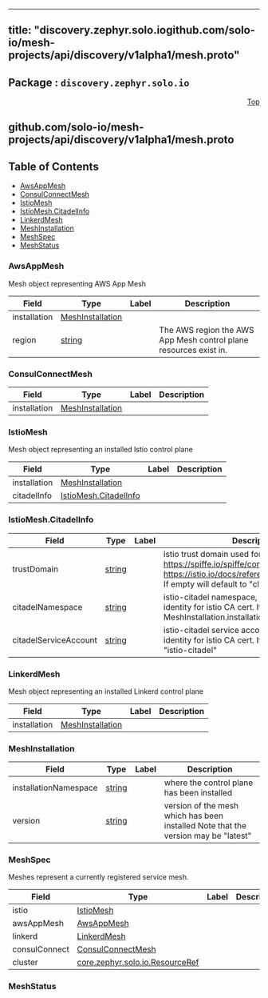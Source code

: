 
---
title: "discovery.zephyr.solo.iogithub.com/solo-io/mesh-projects/api/discovery/v1alpha1/mesh.proto"
---

## Package : `discovery.zephyr.solo.io`



<a name="top"></a>

<a name="API Reference for github.com/solo-io/mesh-projects/api/discovery/v1alpha1/mesh.proto"></a>
<p align="right"><a href="#top">Top</a></p>

## github.com/solo-io/mesh-projects/api/discovery/v1alpha1/mesh.proto


## Table of Contents
  - [AwsAppMesh](#discovery.zephyr.solo.io.AwsAppMesh)
  - [ConsulConnectMesh](#discovery.zephyr.solo.io.ConsulConnectMesh)
  - [IstioMesh](#discovery.zephyr.solo.io.IstioMesh)
  - [IstioMesh.CitadelInfo](#discovery.zephyr.solo.io.IstioMesh.CitadelInfo)
  - [LinkerdMesh](#discovery.zephyr.solo.io.LinkerdMesh)
  - [MeshInstallation](#discovery.zephyr.solo.io.MeshInstallation)
  - [MeshSpec](#discovery.zephyr.solo.io.MeshSpec)
  - [MeshStatus](#discovery.zephyr.solo.io.MeshStatus)







<a name="discovery.zephyr.solo.io.AwsAppMesh"></a>

### AwsAppMesh
Mesh object representing AWS App Mesh


| Field | Type | Label | Description |
| ----- | ---- | ----- | ----------- |
| installation | [MeshInstallation](#discovery.zephyr.solo.io.MeshInstallation) |  |  |
| region | [string](#string) |  | The AWS region the AWS App Mesh control plane resources exist in. |






<a name="discovery.zephyr.solo.io.ConsulConnectMesh"></a>

### ConsulConnectMesh



| Field | Type | Label | Description |
| ----- | ---- | ----- | ----------- |
| installation | [MeshInstallation](#discovery.zephyr.solo.io.MeshInstallation) |  |  |






<a name="discovery.zephyr.solo.io.IstioMesh"></a>

### IstioMesh
Mesh object representing an installed Istio control plane


| Field | Type | Label | Description |
| ----- | ---- | ----- | ----------- |
| installation | [MeshInstallation](#discovery.zephyr.solo.io.MeshInstallation) |  |  |
| citadelInfo | [IstioMesh.CitadelInfo](#discovery.zephyr.solo.io.IstioMesh.CitadelInfo) |  |  |






<a name="discovery.zephyr.solo.io.IstioMesh.CitadelInfo"></a>

### IstioMesh.CitadelInfo



| Field | Type | Label | Description |
| ----- | ---- | ----- | ----------- |
| trustDomain | [string](#string) |  | istio trust domain used for https/spiffe identity. https://spiffe.io/spiffe/concepts/#trust-domain https://istio.io/docs/reference/glossary/#identity<br>If empty will default to "cluster.local" |
| citadelNamespace | [string](#string) |  | istio-citadel namespace, used to determine identity for istio CA cert. If empty will default to MeshInstallation.installation_namespace |
| citadelServiceAccount | [string](#string) |  | istio-citadel service account, used to determine identity for istio CA cert. If empty will default to "istio-citadel" |






<a name="discovery.zephyr.solo.io.LinkerdMesh"></a>

### LinkerdMesh
Mesh object representing an installed Linkerd control plane


| Field | Type | Label | Description |
| ----- | ---- | ----- | ----------- |
| installation | [MeshInstallation](#discovery.zephyr.solo.io.MeshInstallation) |  |  |






<a name="discovery.zephyr.solo.io.MeshInstallation"></a>

### MeshInstallation



| Field | Type | Label | Description |
| ----- | ---- | ----- | ----------- |
| installationNamespace | [string](#string) |  | where the control plane has been installed |
| version | [string](#string) |  | version of the mesh which has been installed Note that the version may be "latest" |






<a name="discovery.zephyr.solo.io.MeshSpec"></a>

### MeshSpec
Meshes represent a currently registered service mesh.


| Field | Type | Label | Description |
| ----- | ---- | ----- | ----------- |
| istio | [IstioMesh](#discovery.zephyr.solo.io.IstioMesh) |  |  |
| awsAppMesh | [AwsAppMesh](#discovery.zephyr.solo.io.AwsAppMesh) |  |  |
| linkerd | [LinkerdMesh](#discovery.zephyr.solo.io.LinkerdMesh) |  |  |
| consulConnect | [ConsulConnectMesh](#discovery.zephyr.solo.io.ConsulConnectMesh) |  |  |
| cluster | [core.zephyr.solo.io.ResourceRef](#core.zephyr.solo.io.ResourceRef) |  |  |






<a name="discovery.zephyr.solo.io.MeshStatus"></a>

### MeshStatus






 <!-- end messages -->

 <!-- end enums -->

 <!-- end HasExtensions -->

 <!-- end services -->

